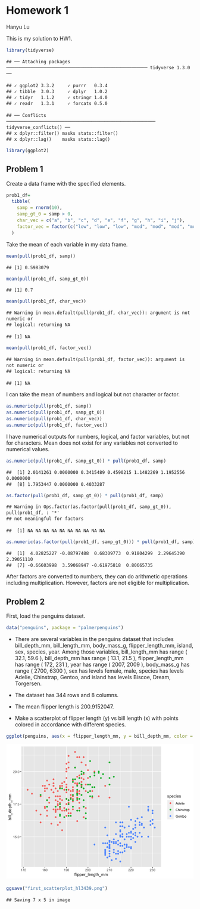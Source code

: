 Homework 1
================
Hanyu Lu

This is my solution to HW1.

``` r
library(tidyverse)
```

    ## ── Attaching packages ───────────────────────────────────────────────────── tidyverse 1.3.0 ──

    ## ✓ ggplot2 3.3.2     ✓ purrr   0.3.4
    ## ✓ tibble  3.0.3     ✓ dplyr   1.0.2
    ## ✓ tidyr   1.1.2     ✓ stringr 1.4.0
    ## ✓ readr   1.3.1     ✓ forcats 0.5.0

    ## ── Conflicts ──────────────────────────────────────────────────────── tidyverse_conflicts() ──
    ## x dplyr::filter() masks stats::filter()
    ## x dplyr::lag()    masks stats::lag()

``` r
library(ggplot2)
```

## Problem 1

Create a data frame with the specified elements.

``` r
prob1_df=
  tibble(
    samp = rnorm(10),
    samp_gt_0 = samp > 0,
    char_vec = c("a", "b", "c", "d", "e", "f", "g", "h", "i", "j"),
    factor_vec = factor(c("low", "low", "low", "mod", "mod", "mod", "mod", "high", "high", "high"))
  )
```

Take the mean of each variable in my data frame.

``` r
mean(pull(prob1_df, samp))
```

    ## [1] 0.5983079

``` r
mean(pull(prob1_df, samp_gt_0))
```

    ## [1] 0.7

``` r
mean(pull(prob1_df, char_vec))
```

    ## Warning in mean.default(pull(prob1_df, char_vec)): argument is not numeric or
    ## logical: returning NA

    ## [1] NA

``` r
mean(pull(prob1_df, factor_vec))
```

    ## Warning in mean.default(pull(prob1_df, factor_vec)): argument is not numeric or
    ## logical: returning NA

    ## [1] NA

I can take the mean of numbers and logical but not character or factor.

``` r
as.numeric(pull(prob1_df, samp))
as.numeric(pull(prob1_df, samp_gt_0))
as.numeric(pull(prob1_df, char_vec))
as.numeric(pull(prob1_df, factor_vec))
```

I have numerical outputs for numbers, logical, and factor variables, but
not for characters. Mean does not exist for any variables not converted
to numerical values.

``` r
as.numeric(pull(prob1_df, samp_gt_0)) * pull(prob1_df, samp)
```

    ##  [1] 2.0141261 0.0000000 0.3415489 0.4590215 1.1482269 1.1952556 0.0000000
    ##  [8] 1.7953447 0.0000000 0.4033287

``` r
as.factor(pull(prob1_df, samp_gt_0)) * pull(prob1_df, samp)
```

    ## Warning in Ops.factor(as.factor(pull(prob1_df, samp_gt_0)), pull(prob1_df, : '*'
    ## not meaningful for factors

    ##  [1] NA NA NA NA NA NA NA NA NA NA

``` r
as.numeric(as.factor(pull(prob1_df, samp_gt_0))) * pull(prob1_df, samp)
```

    ##  [1]  4.02825227 -0.08797488  0.68309773  0.91804299  2.29645390  2.39051110
    ##  [7] -0.66603998  3.59068947 -0.61975818  0.80665735

After factors are converted to numbers, they can do arithmetic
operations including multiplication. However, factors are not eligible
for multiplication.

## Problem 2

First, load the penguins dataset.

``` r
data("penguins", package = "palmerpenguins")
```

  - There are several variables in the penguins dataset that includes
    bill\_depth\_mm, bill\_length\_mm, body\_mass\_g,
    flipper\_length\_mm, island, sex, species, year. Among those
    variables, bill\_length\_mm has range ( 32.1, 59.6 ),
    bill\_depth\_mm has range ( 13.1, 21.5 ), flipper\_length\_mm has
    range ( 172, 231 ), year has range ( 2007, 2009 ), body\_mass\_g has
    range ( 2700, 6300 ), sex has levels female, male, species has
    levels Adelie, Chinstrap, Gentoo, and island has levels Biscoe,
    Dream, Torgersen.

  - The dataset has 344 rows and 8 columns.

  - The mean flipper length is 200.9152047.

  - Make a scatterplot of flipper length (y) vs bill length (x) with
    points colored in accordance with different species.

<!-- end list -->

``` r
ggplot(penguins, aes(x = flipper_length_mm, y = bill_depth_mm, color = species)) + geom_point()
```

![](p8105_hw1_hl3439_files/figure-gfm/unnamed-chunk-7-1.png)<!-- -->

``` r
ggsave("first_scatterplot_hl3439.png")
```

    ## Saving 7 x 5 in image
